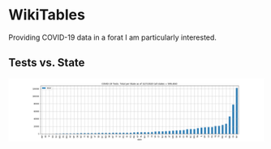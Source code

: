 # WikiTables

Providing COVID-19 data in a forat I am particularly interested.

## Tests vs. State

![Do you see me now?](./images/tests_vs_state.png)